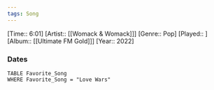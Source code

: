```yaml
---
tags: Song  
---
```

[Time:: 6:01]
[Artist:: [[Womack & Womack]]]
[Genre:: Pop]
[Played:: ]
[Album:: [[Ultimate FM Gold]]]
[Year:: 2022]
### Dates
````dataview
TABLE Favorite_Song
WHERE Favorite_Song = "Love Wars"
````